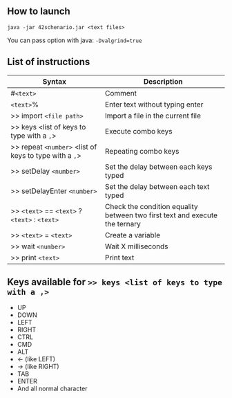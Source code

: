 ## How to launch

`java -jar 42schenario.jar <text files>`

You can pass option with java: `-Dvalgrind=true`

## List of instructions

| Syntax        | Description  |        
| ------------- |-------------|
| #`<text>`| Comment |
| `<text>`%| Enter text without typing enter |
| >> import `<file path>` | Import a file in the current file|
| >> keys <list of keys to type with a `,`> | Execute combo keys |
| >> repeat `<number>` <list of keys to type with a `,`> | Repeating combo keys |
| >> setDelay `<number>` | Set the delay between each keys typed |
| >> setDelayEnter `<number>` | Set the delay between each text typed |
| >> `<text>` == `<text>` ? `<text>` : `<text>` | Check the condition equality between two first text and execute the ternary |
| >> `<text>` = `<text>`| Create a variable |
| >> wait `<number>` | Wait X milliseconds |
| >> print `<text>` | Print text |

## Keys available for `>> keys <list of keys to type with a ,>`

 * UP
 * DOWN
 * LEFT
 * RIGHT
 * CTRL
 * CMD
 * ALT
 * <- (like LEFT)
 * -> (like RIGHT)
 * TAB
 * ENTER
 * And all normal character